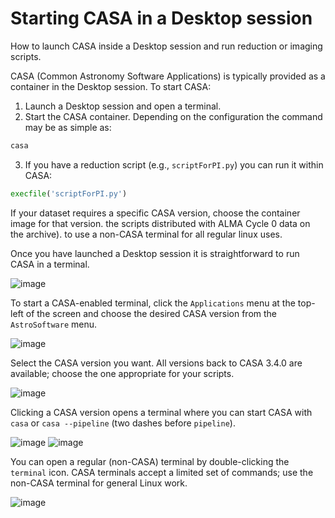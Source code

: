 # Starting CASA in a Desktop session

How to launch CASA inside a Desktop session and run reduction or imaging scripts.

CASA (Common Astronomy Software Applications) is typically provided as a container in the Desktop session. To start CASA:

1. Launch a Desktop session and open a terminal.
2. Start the CASA container. Depending on the configuration the command may be as simple as:

```sh
casa
```

3. If you have a reduction script (e.g., `scriptForPI.py`) you can run it within CASA:

```py
execfile('scriptForPI.py')
```

If your dataset requires a specific CASA version, choose the container image for that version.
the scripts distributed with ALMA Cycle 0 data on the archive).
to use a non-CASA terminal for all regular linux uses.

Once you have launched a Desktop session it is straightforward to run CASA in a terminal.

![image](images/start_casa/1_new_desktop.png)

To start a CASA-enabled terminal, click the `Applications` menu at the top-left of the screen and choose the desired CASA version from the `AstroSoftware` menu.

![image](images/start_casa/2_applications_menu.png)

Select the CASA version you want. All versions back to CASA 3.4.0 are available; choose the one appropriate for your scripts.

![image](images/start_casa/3_choose_casa.png)

Clicking a CASA version opens a terminal where you can start CASA with `casa` or `casa --pipeline` (two dashes before `pipeline`).

![image](images/start_casa/4_casa_launched.png)
![image](images/start_casa/5_run_casa.png)

You can open a regular (non-CASA) terminal by double-clicking the `terminal` icon. CASA terminals accept a limited set of commands; use the non-CASA terminal for general Linux work.

![image](images/start_casa/6_casa_and_terminal.png)
